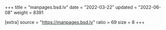 +++
title = "manpages.bsd.lv"
date = "2022-03-22"
updated = "2022-06-08"
weight = 8391

[extra]
source = "https://manpages.bsd.lv"
ratio = 69
size = 8
+++
